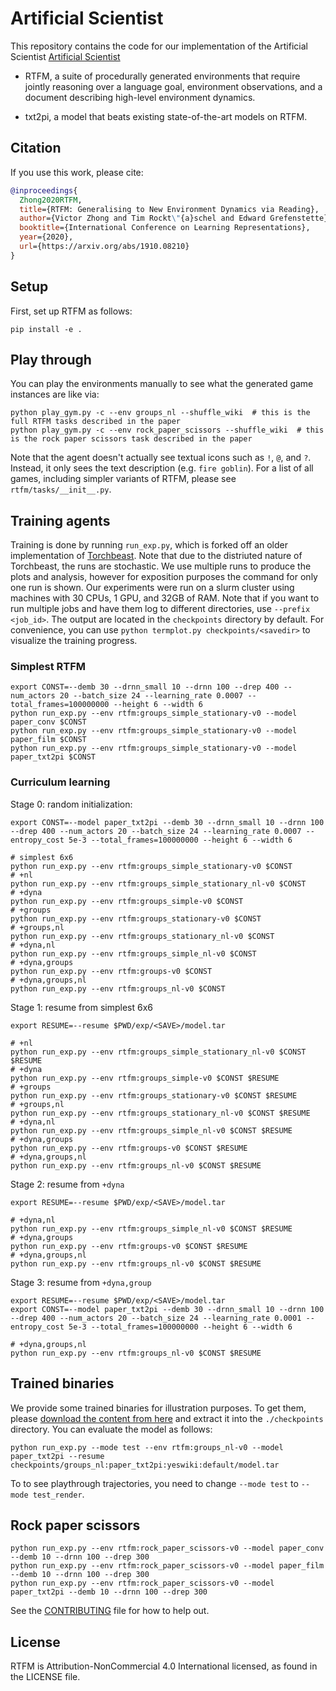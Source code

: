 # Artificial Scientist

This repository contains the code for our implementation of the Artificial Scientist [Artificial Scientist](https://drive.google.com/file/d/1XihYKOuWLIIR_P7FXeVUlnSKWN2TIfeC/view?usp=sharing)


- RTFM, a suite of procedurally generated environments that require jointly reasoning over a language goal, environment observations, and a document describing high-level environment dynamics.

- txt2pi, a model that beats existing state-of-the-art models on RTFM.

## Citation
If you use this work, please cite:

```bib
@inproceedings{
  Zhong2020RTFM,
  title={RTFM: Generalising to New Environment Dynamics via Reading},
  author={Victor Zhong and Tim Rockt\"{a}schel and Edward Grefenstette},
  booktitle={International Conference on Learning Representations},
  year={2020},
  url={https://arxiv.org/abs/1910.08210}
}
```

## Setup

First, set up RTFM as follows:

```
pip install -e .
```

## Play through

You can play the environments manually to see what the generated game instances are like via:

```
python play_gym.py -c --env groups_nl --shuffle_wiki  # this is the full RTFM tasks described in the paper
python play_gym.py -c --env rock_paper_scissors --shuffle_wiki  # this is the rock paper scissors task described in the paper
```

Note that the agent doesn't actually see textual icons such as `!`, `@`, and `?`.
Instead, it only sees the text description (e.g. `fire goblin`).
For a list of all games, including simpler variants of RTFM, please see `rtfm/tasks/__init__.py`.


## Training agents

Training is done by running `run_exp.py`, which is forked off an older implementation of [Torchbeast](https://github.com/facebookresearch/torchbeast).
Note that due to the distriuted nature of Torchbeast, the runs are stochastic.
We use multiple runs to produce the plots and analysis, however for exposition purposes the command for only one run is shown.
Our experiments were run on a slurm cluster using machines with 30 CPUs, 1 GPU, and 32GB of RAM.
Note that if you want to run multiple jobs and have them log to different directories, use `--prefix <job_id>`.
The output are located in the `checkpoints` directory by default.
For convenience, you can use `python termplot.py checkpoints/<savedir>` to visualize the training progress.


### Simplest RTFM

```
export CONST=--demb 30 --drnn_small 10 --drnn 100 --drep 400 --num_actors 20 --batch_size 24 --learning_rate 0.0007 --total_frames=100000000 --height 6 --width 6
python run_exp.py --env rtfm:groups_simple_stationary-v0 --model paper_conv $CONST
python run_exp.py --env rtfm:groups_simple_stationary-v0 --model paper_film $CONST
python run_exp.py --env rtfm:groups_simple_stationary-v0 --model paper_txt2pi $CONST
```

### Curriculum learning

Stage 0: random initialization:

```
export CONST=--model paper_txt2pi --demb 30 --drnn_small 10 --drnn 100 --drep 400 --num_actors 20 --batch_size 24 --learning_rate 0.0007 --entropy_cost 5e-3 --total_frames=100000000 --height 6 --width 6

# simplest 6x6
python run_exp.py --env rtfm:groups_simple_stationary-v0 $CONST  
# +nl
python run_exp.py --env rtfm:groups_simple_stationary_nl-v0 $CONST
# +dyna
python run_exp.py --env rtfm:groups_simple-v0 $CONST
# +groups
python run_exp.py --env rtfm:groups_stationary-v0 $CONST
# +groups,nl
python run_exp.py --env rtfm:groups_stationary_nl-v0 $CONST
# +dyna,nl
python run_exp.py --env rtfm:groups_simple_nl-v0 $CONST
# +dyna,groups
python run_exp.py --env rtfm:groups-v0 $CONST
# +dyna,groups,nl
python run_exp.py --env rtfm:groups_nl-v0 $CONST
```

Stage 1: resume from simplest 6x6

```
export RESUME=--resume $PWD/exp/<SAVE>/model.tar

# +nl
python run_exp.py --env rtfm:groups_simple_stationary_nl-v0 $CONST $RESUME
# +dyna
python run_exp.py --env rtfm:groups_simple-v0 $CONST $RESUME
# +groups
python run_exp.py --env rtfm:groups_stationary-v0 $CONST $RESUME
# +groups,nl
python run_exp.py --env rtfm:groups_stationary_nl-v0 $CONST $RESUME
# +dyna,nl
python run_exp.py --env rtfm:groups_simple_nl-v0 $CONST $RESUME
# +dyna,groups
python run_exp.py --env rtfm:groups-v0 $CONST $RESUME
# +dyna,groups,nl
python run_exp.py --env rtfm:groups_nl-v0 $CONST $RESUME
```

Stage 2: resume from `+dyna`

```
export RESUME=--resume $PWD/exp/<SAVE>/model.tar

# +dyna,nl
python run_exp.py --env rtfm:groups_simple_nl-v0 $CONST $RESUME
# +dyna,groups
python run_exp.py --env rtfm:groups-v0 $CONST $RESUME
# +dyna,groups,nl
python run_exp.py --env rtfm:groups_nl-v0 $CONST $RESUME
```

Stage 3: resume from `+dyna,group`

```
export RESUME=--resume $PWD/exp/<SAVE>/model.tar
export CONST=--model paper_txt2pi --demb 30 --drnn_small 10 --drnn 100 --drep 400 --num_actors 20 --batch_size 24 --learning_rate 0.0001 --entropy_cost 5e-3 --total_frames=100000000 --height 6 --width 6

# +dyna,groups,nl
python run_exp.py --env rtfm:groups_nl-v0 $CONST $RESUME
```


## Trained binaries

We provide some trained binaries for illustration purposes.
To get them, please [download the content from here](https://drive.google.com/file/d/1jh4uv_oN3lckUzH60ryqFLdgOmMU4wWl/view?usp=sharing) and extract it into the `./checkpoints` directory.
You can evaluate the model as follows:


```
python run_exp.py --mode test --env rtfm:groups_nl-v0 --model paper_txt2pi --resume checkpoints/groups_nl:paper_txt2pi:yeswiki:default/model.tar
```

To to see playthrough trajectories, you need to change `--mode test` to `--mode test_render`.



## Rock paper scissors

```
python run_exp.py --env rtfm:rock_paper_scissors-v0 --model paper_conv --demb 10 --drnn 100 --drep 300
python run_exp.py --env rtfm:rock_paper_scissors-v0 --model paper_film --demb 10 --drnn 100 --drep 300
python run_exp.py --env rtfm:rock_paper_scissors-v0 --model paper_txt2pi --demb 10 --drnn 100 --drep 300
```

See the [CONTRIBUTING](CONTRIBUTING.md) file for how to help out.

## License
RTFM is Attribution-NonCommercial 4.0 International licensed, as found in the LICENSE file.